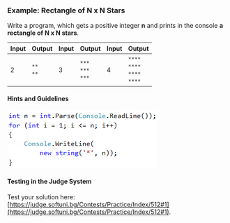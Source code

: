 ### Example: Rectangle of N x N Stars

Write a program, which gets a positive integer **n** and prints in the console **a rectangle of N x N stars**.

|Input|Output|Input|Output|Input|Output|
|---|---|---|---|---|---|
|2|<code>\*\*</code><br><code>\*\*</code>|3|<code>\*\*\*</code><br><code>\*\*\*</code><br><code>\*\*\*</code>|4|<code>\*\*\*\*</code><br><code>\*\*\*\*</code><br><code>\*\*\*\*</code><br><code>\*\*\*\*</code>|

#### Hints and Guidelines

![](/assets/chapter-6-images/02.Rectangle-of-N-x-N-stars-01.png)

#### Testing in the Judge System

Test your solution here: [https://judge.softuni.bg/Contests/Practice/Index/512#1](https://judge.softuni.bg/Contests/Practice/Index/512#1).
